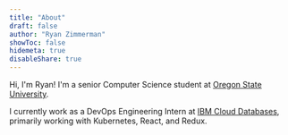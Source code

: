 ```yaml
---
title: "About"
draft: false
author: "Ryan Zimmerman"
showToc: false
hidemeta: true
disableShare: true
---
```

Hi, I'm Ryan! I'm a senior Computer Science student at [Oregon State University](https://oregonstate.edu).

I currently work as a DevOps Engineering Intern at [IBM Cloud Databases](https://www.ibm.com/cloud/databases), primarily working with Kubernetes, React, and Redux.
